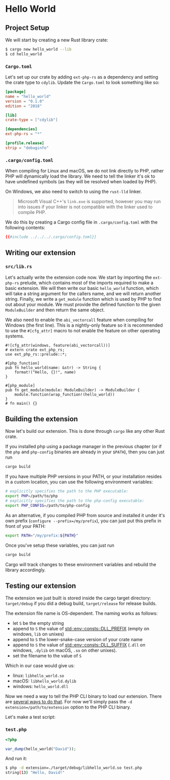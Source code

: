 # Hello World

## Project Setup

We will start by creating a new Rust library crate:

```sh
$ cargo new hello_world --lib
$ cd hello_world
```

### `Cargo.toml`

Let's set up our crate by adding `ext-php-rs` as a dependency and setting the
crate type to `cdylib`. Update the `Cargo.toml` to look something like so:

```toml
[package]
name = "hello_world"
version = "0.1.0"
edition = "2018"

[lib]
crate-type = ["cdylib"]

[dependencies]
ext-php-rs = "*"

[profile.release]
strip = "debuginfo"
```

### `.cargo/config.toml`

When compiling for Linux and macOS, we do not link directly to PHP, rather PHP
will dynamically load the library. We need to tell the linker it's ok to have
undefined symbols (as they will be resolved when loaded by PHP).

On Windows, we also need to switch to using the `rust-lld` linker.

> Microsoft Visual C++'s `link.exe` is supported, however you may run into
> issues if your linker is not compatible with the linker used to compile PHP.

We do this by creating a Cargo config file in `.cargo/config.toml` with the
following contents:

```toml
{{#include ../../../.cargo/config.toml}}
```

## Writing our extension

### `src/lib.rs`

Let's actually write the extension code now. We start by importing the
`ext-php-rs` prelude, which contains most of the imports required to make a
basic extension. We will then write our basic `hello_world` function, which will
take a string argument for the callers name, and we will return another string.
Finally, we write a `get_module` function which is used by PHP to find out about
your module. We must provide the defined function to the given `ModuleBuilder`
and then return the same object.

We also need to enable the `abi_vectorcall` feature when compiling for Windows
(the first line). This is a nightly-only feature so it is recommended to use
the `#[cfg_attr]` macro to not enable the feature on other operating systems.

```rust,no_run
#![cfg_attr(windows, feature(abi_vectorcall))]
# extern crate ext_php_rs;
use ext_php_rs::prelude::*;

#[php_function]
pub fn hello_world(name: &str) -> String {
    format!("Hello, {}!", name)
}

#[php_module]
pub fn get_module(module: ModuleBuilder) -> ModuleBuilder {
    module.function(wrap_function!(hello_world))
}
# fn main() {}
```

## Building the extension

Now let's build our extension.
This is done through `cargo` like any other Rust crate.

If you installed php using a package manager in the previous chapter
(or if the `php` and `php-config` binaries are already in your `$PATH`),
then you can just run

```sh
cargo build
```

If you have multiple PHP versions in your PATH, or your installation
resides in a custom location, you can use the following environment variables:

```sh
# explicitly specifies the path to the PHP executable:
export PHP=/path/to/php
# explicitly specifies the path to the php-config executable:
export PHP_CONFIG=/path/to/php-config
```

As an alternative, if you compiled PHP from source and installed it under
it's own prefix (`configure --prefix=/my/prefix`), you can just put
this prefix in front of your PATH:

```sh
export PATH="/my/prefix:${PATH}"
```

Once you've setup these variables, you can just run

```sh
cargo build
```

Cargo will track changes to these environment variables and rebuild the library accordingly.

## Testing our extension

The extension we just built is stored inside the cargo target directory:
`target/debug` if you did a debug build, `target/release` for release builds.

The extension file name is OS-dependent. The naming works as follows:

- let `S` be the empty string
- append to `S` the value of [std::env::consts::DLL_PREFIX](https://doc.rust-lang.org/std/env/consts/constant.DLL_PREFIX.html)
  (empty on windows, `lib` on unixes)
- append to `S` the lower-snake-case version of your crate name
- append to `S` the value of [std::env::consts::DLL_SUFFIX](https://doc.rust-lang.org/std/env/consts/constant.DLL_SUFFIX.html)
  (`.dll` on windows, `.dylib` on macOS, `.so` on other unixes).
- set the filename to the value of `S`

Which in our case would give us:

- linux: `libhello_world.so`
- macOS: `libhello_world.dylib`
- windows: `hello_world.dll`

Now we need a way to tell the PHP CLI binary to load our extension.
There are [several ways to do that](https://www.phpinternalsbook.com/php7/build_system/building_extensions.html#loading-shared-extensions).
For now we'll simply pass the `-d extension=/path/to/extension` option to the PHP CLI binary.

Let's make a test script:

### `test.php`

```php
<?php

var_dump(hello_world("David"));
```

And run it:

```sh
$ php -d extension=./target/debug/libhello_world.so test.php
string(13) "Hello, David!"
```
